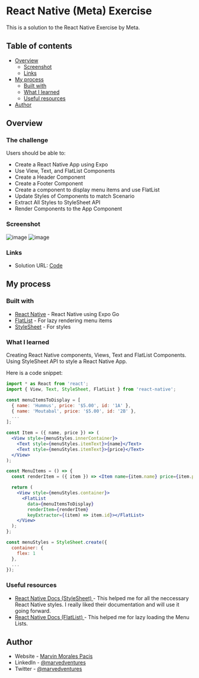 # React Native (Meta) Exercise

This is a solution to the React Native Exercise by Meta.

## Table of contents

- [Overview](#overview)
  - [Screenshot](#screenshot)
  - [Links](#links)
- [My process](#my-process)
  - [Built with](#built-with)
  - [What I learned](#what-i-learned)
  - [Useful resources](#useful-resources)
- [Author](#author)

## Overview

### The challenge

Users should be able to:  

- Create a React Native App using Expo
- Use View, Text, and FlatList Components
- Create a Header Component
- Create a Footer Component  
- Create a component to display menu items and use FlatList
- Update Styles of Components to match Scenario
- Extract All Styles to StyleSheet API 
- Render Components to the App Component

### Screenshot

![image](https://user-images.githubusercontent.com/108392678/201472990-50305996-32e6-4d2d-bc82-2412ab849ebd.png)
![image](https://user-images.githubusercontent.com/108392678/201473000-4f7b1dca-a06a-4576-a361-42915a72d5f9.png)


### Links

- Solution URL: [Code](https://github.com/marvedventures/little-lemon-app-part2)

## My process

### Built with
- [React Native](https://reactnative.dev/docs/environment-setup) - React Native using Expo Go
- [FlatList](https://reactnative.dev/docs/flatlist) - For lazy rendering menu items
- [StyleSheet](https://reactnative.dev/docs/stylesheet) - For styles

### What I learned

Creating React Native components, Views, Text and FlatList Components.  Using StyleSheet API to style a React Native App.

Here is a code snippet: 


```jsx
import * as React from 'react';
import { View, Text, StyleSheet, FlatList } from 'react-native';

const menuItemsToDisplay = [
  { name: 'Hummus', price: '$5.00', id: '1A' },
  { name: 'Moutabal', price: '$5.00', id: '2B' },
  ...
];

const Item = ({ name, price }) => (
  <View style={menuStyles.innerContainer}>
    <Text style={menuStyles.itemText}>{name}</Text>
    <Text style={menuStyles.itemText}>{price}</Text>
  </View>
);

const MenuItems = () => {
  const renderItem = ({ item }) => <Item name={item.name} price={item.price} />;

  return (
    <View style={menuStyles.container}>
      <FlatList
        data={menuItemsToDisplay}
        renderItem={renderItem}
        keyExtractor={(item) => item.id}></FlatList>
    </View>
  );
};

const menuStyles = StyleSheet.create({
  container: {
    flex: 1
  },
  ...
});
```

### Useful resources

- [React Native Docs (StyleSheet) ](https://reactnative.dev/docs/stylesheet) - This helped me for all the neccessary React Native styles. I really liked their documentation and will use it going forward.  
- [React Native Docs (FlatList) ](https://reactnative.dev/docs/flatlist) - This helped me for lazy loading the Menu Lists. 

## Author

- Website - [Marvin Morales Pacis](https://marvin-morales-pacis.vercel.app/)
- LinkedIn - [@marvedventures](https://www.linkedin.com/in/marvedventures/)
- Twitter - [@marvedventures](https://www.twitter.com/marvedventures)
